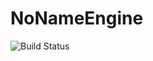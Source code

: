 # NoNameEngine
![Build Status](https://github.com/<utilisateur>/<repository>/actions/workflows/cmake.yml/badge.svg)
 
